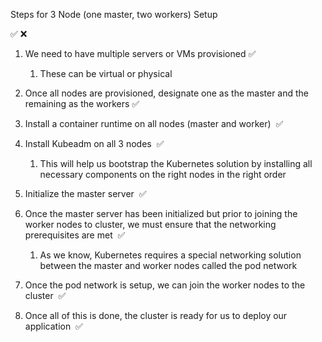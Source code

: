 Steps for 3 Node (one master, two workers) Setup

✅ ❌

1. We need to have multiple servers or VMs provisioned ✅
	1. These can be virtual or physical

2. Once all nodes are provisioned, designate one as the master and the remaining as the workers ✅

3. Install a container runtime on all nodes (master and worker)  ✅

4. Install Kubeadm on all 3 nodes  ✅
	1. This will help us bootstrap the Kubernetes solution by installing all necessary components on the right nodes in the right order

5. Initialize the master server  ✅

6. Once the master server has been initialized but prior to joining the worker nodes to cluster, we must ensure that the networking prerequisites are met  ✅
	1. As we know, Kubernetes requires a special networking solution between the master and worker nodes called the pod network

7. Once the pod network is setup, we can join the worker nodes to the cluster  ✅

8. Once all of this is done, the cluster is ready for us to deploy our application  ✅
